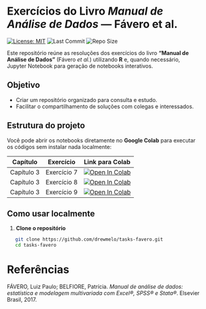 # Exercícios do Livro *Manual de Análise de Dados* — Fávero et al.

[![License: MIT](https://img.shields.io/badge/License-MIT-yellow.svg)](https://opensource.org/licenses/MIT)
![Last Commit](https://img.shields.io/github/last-commit/drewmelo/tasks-favero)
![Repo Size](https://img.shields.io/github/repo-size/drewmelo/tasks-favero)

Este repositório reúne as resoluções dos exercícios do livro **“Manual de Análise de Dados”** (Fávero *et al.*) utilizando **R** e, quando necessário, Jupyter Notebook para geração de notebooks interativos.

## Objetivo
- Criar um repositório organizado para consulta e estudo.
- Facilitar o compartilhamento de soluções com colegas e interessados.

## Estrutura do projeto

Você pode abrir os notebooks diretamente no **Google Colab** para executar os códigos sem instalar nada localmente:

| Capítulo | Exercício | Link para Colab |
|----------|-----------|-----------------|
| Capítulo 3 | Exercício 7 | [![Open In Colab](https://colab.research.google.com/assets/colab-badge.svg)](https://colab.research.google.com/github/drewmelo/tasks-favero/blob/master/capitulo3/cap3_exerc7.ipynb) |
| Capítulo 3 | Exercício 8 | [![Open In Colab](https://colab.research.google.com/assets/colab-badge.svg)](https://colab.research.google.com/github/drewmelo/tasks-favero/blob/master/capitulo3/cap3_exerc8.ipynb) |
| Capítulo 3 | Exercício 9 | [![Open In Colab](https://colab.research.google.com/assets/colab-badge.svg)](https://colab.research.google.com/github/drewmelo/tasks-favero/blob/master/capitulo3/cap3_exerc9.ipynb) |

## Como usar localmente
1. **Clone o repositório**
```bash
   git clone https://github.com/drewmelo/tasks-favero.git
   cd tasks-favero
```

# Referências

FÁVERO, Luiz Paulo; BELFIORE, Patrícia. *Manual de análise de dados: estatística e modelagem multivariada com Excel®, SPSS® e Stata®*. Elsevier Brasil, 2017.